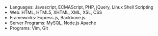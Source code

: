 
- Languages: Javascript, ECMAScript, PHP, jQuery, Linux Shell Scripting
- Web: HTML, HTML5, XHTML, XML, XSL, CSS
- Frameworks: Express.js, Backbone.js
- Server Programs: MySQL, Node.js Apache
- Programs: Vim, Git
